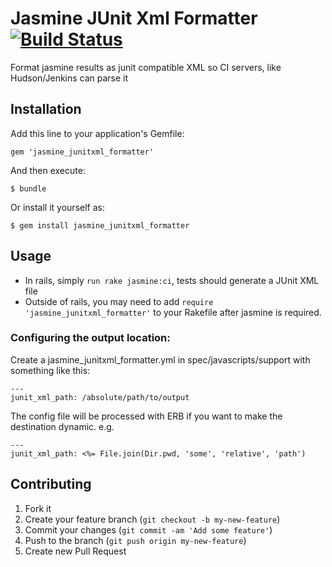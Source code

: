 # Jasmine JUnit Xml Formatter [![Build Status](https://travis-ci.org/jasmine/jasmine_junitxml_formatter.png?branch=master)](https://travis-ci.org/jasmine/jasmine_junitxml_formatter)

Format jasmine results as junit compatible XML so CI servers, like Hudson/Jenkins can parse it

## Installation

Add this line to your application's Gemfile:

    gem 'jasmine_junitxml_formatter'

And then execute:

    $ bundle

Or install it yourself as:

    $ gem install jasmine_junitxml_formatter

## Usage

- In rails, simply `run rake jasmine:ci`, tests should generate a JUnit XML file
- Outside of rails, you may need to add `require 'jasmine_junitxml_formatter'` to your Rakefile after jasmine is required.

### Configuring the output location:

Create a jasmine_junitxml_formatter.yml in spec/javascripts/support with something like this:

    ---
    junit_xml_path: /absolute/path/to/output

The config file will be processed with ERB if you want to make the destination dynamic. e.g.

    ---
    junit_xml_path: <%= File.join(Dir.pwd, 'some', 'relative', 'path')

## Contributing

1. Fork it
2. Create your feature branch (`git checkout -b my-new-feature`)
3. Commit your changes (`git commit -am 'Add some feature'`)
4. Push to the branch (`git push origin my-new-feature`)
5. Create new Pull Request
